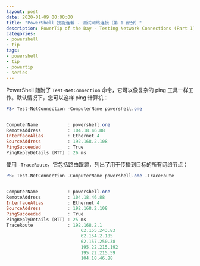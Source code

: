 ```yaml
---
layout: post
date: 2020-01-09 00:00:00
title: "PowerShell 技能连载 - 测试网络连接（第 1 部分）"
description: PowerTip of the Day - Testing Network Connections (Part 1)
categories:
- powershell
- tip
tags:
- powershell
- tip
- powertip
- series
---
```

PowerShell 随附了 `Test-NetConnection` 命令，它可以像复杂的 ping 工具一样工作。默认情况下，您可以这样 ping 计算机：

```powershell
PS> Test-NetConnection -ComputerName powershell.one


ComputerName           : powershell.one
RemoteAddress          : 104.18.46.88
InterfaceAlias         : Ethernet 4
SourceAddress          : 192.168.2.108
PingSucceeded          : True
PingReplyDetails (RTT) : 26 ms
```

使用 `-TraceRoute`，它包括路由跟踪，列出了用于传播到目标的所有网络节点：

```powershell
PS> Test-NetConnection -ComputerName powershell.one -TraceRoute


ComputerName           : powershell.one
RemoteAddress          : 104.18.46.88
InterfaceAlias         : Ethernet 4
SourceAddress          : 192.168.2.108
PingSucceeded          : True
PingReplyDetails (RTT) : 25 ms
TraceRoute             : 192.168.2.1
                            62.155.243.83
                            62.154.2.185
                            62.157.250.38
                            195.22.215.192
                            195.22.215.59
                            104.18.46.88
```

<!--本文国际来源：[Testing Network Connections (Part 1)](https://community.idera.com/database-tools/powershell/powertips/b/tips/posts/testing-network-connections-part-1)-->
